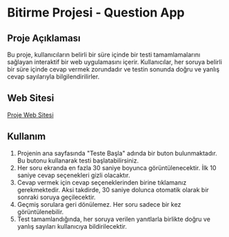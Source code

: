 # Bitirme Projesi - Question App

## Proje Açıklaması

Bu proje, kullanıcıların belirli bir süre içinde bir testi tamamlamalarını sağlayan interaktif bir web uygulamasını içerir. Kullanıcılar, her soruya belirli bir süre içinde cevap vermek zorundadır ve testin sonunda doğru ve yanlış cevap sayılarıyla bilgilendirilirler.

## Web Sitesi

[Proje Web Sitesi](https://sweet-semifreddo-259ad1.netlify.app/)

## Kullanım


1. Projenin ana sayfasında "Teste Başla" adında bir buton bulunmaktadır. Bu butonu kullanarak testi başlatabilirsiniz.
2. Her soru ekranda en fazla 30 saniye boyunca görüntülenecektir. İlk 10 saniye cevap seçenekleri gizli olacaktır.
3. Cevap vermek için cevap seçeneklerinden birine tıklamanız gerekmektedir. Aksi takdirde, 30 saniye dolunca otomatik olarak bir sonraki soruya geçilecektir.
4. Geçmiş sorulara geri dönülemez. Her soru sadece bir kez görüntülenebilir.
5. Test tamamlandığında, her soruya verilen yanıtlarla birlikte doğru ve yanlış sayıları kullanıcıya bildirilecektir.


